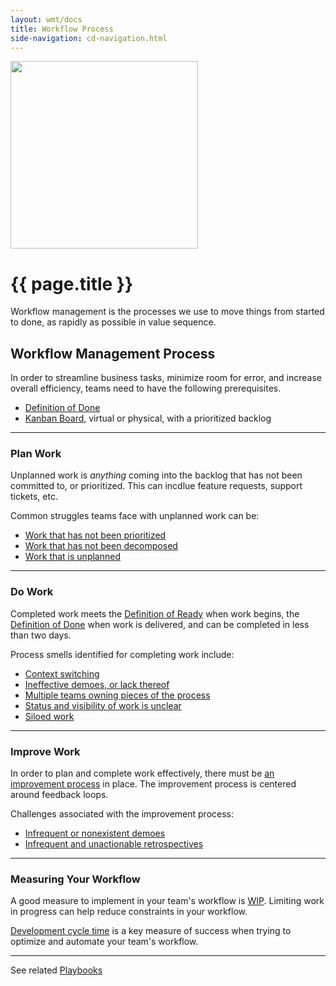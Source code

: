 ```yaml
---
layout: wmt/docs
title: Workflow Process
side-navigation: cd-navigation.html
---
```


<img src="/assets/img/devops-dojo-motto.png" class="img-responsive" width="300px" />

# {{ page.title }}

Workflow management is the processes we use to move things from started to done,
as rapidly as possible in value sequence.

## Workflow Management Process

In order to streamline business tasks, minimize room for error, and increase
overall efficiency, teams need to have the following prerequisites.

- [Definition of Done](./definition-of-done.html)
- [Kanban Board](./visualizing-workflow.html), virtual or physical, with a
  prioritized backlog

---

### Plan Work

Unplanned work is _anything_ coming into the backlog that has not been committed
to, or prioritized. This can incdlue feature requests, support tickets, etc.

Common struggles teams face with unplanned work can be:

- [Work that has not been prioritized](./unplanned-work.html)
- [Work that has not been decomposed](./../work-decomposition/work-breakdown.html)
- [Work that is unplanned](./unplanned-work.html)

---

### Do Work

Completed work meets the [Definition of Ready](./../work-decomposition/definition-of-ready.html)
when work begins, the [Definition of Done](./definition-of-done.html) when work
is delivered, and can be completed in less than two days.

Process smells identified for completing work include:

- [Context switching](./team-dynamics.html)
- [Ineffective demoes, or lack thereof](./feedback-loops.html)
- [Multiple teams owning pieces of the process](./team-dynamics.html)
- [Status and visibility of work is unclear](./visualizing-workflow.html)
- [Siloed work](./team-dynamics.html)

---

### Improve Work

In order to plan and complete work effectively, there must be [an improvement
process](../delivery-system-improvement-journey.html#3-continuous-improvement) in place. The improvement process is centered around feedback loops.

Challenges associated with the improvement process:

- [Infrequent or nonexistent demoes](./feedback-loops.html)
- [Infrequent and unactionable retrospectives](./../retrospective-playbook.html)

---

### Measuring Your Workflow

A good measure to implement in your team's workflow is [WIP](./limiting-wip.html).
Limiting work in progress can help reduce constraints in your workflow.

[Development cycle time](./../../metrics/development-cycle-time.html) is a key
measure of success when trying to optimize and automate your team's workflow.

---

See related [Playbooks](./index.html)
